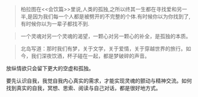 > 柏拉图在<<会饮篇>>里说,人类的孤独,之所以终其一生都在寻找爱和另一半,是因为我们每一个人都是被劈开的不完整的个体.有时候你以为你找到了,有时候你以为一辈子都找不到.

> 一个灵魂对另一个灵魂的渴望，一颗心对另一颗心的补全，是孤独的本质。

> 北岛写道：那时我们有梦，关于文学，关于爱情，关于穿越世界的旅行。如今，我们深夜饮酒，杯子碰在一起，都是梦破碎的声音。

放纵情欲只会留下更大的空虚和孤独。

要先认识自我，我觉自我内心真实的需求，才能实现灵魂的颤动与精神交流。如何找到真实的自我，冥想、思索、阅读与自己对话，都是很好地方式。